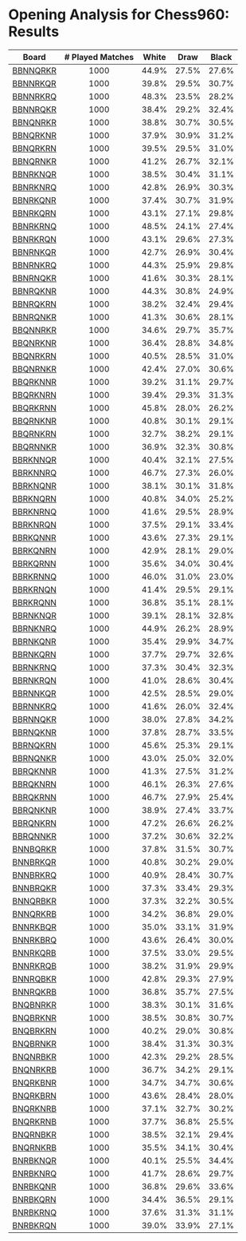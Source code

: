 # Opening Analysis for Chess960: Results

| Board                            | # Played Matches        | White           | Draw           | Black           |
|----------------------------------|:-----------------------:|:---------------:|:--------------:|:---------------:|
| [BBNNQRKR](BoardAnalysis/bbnnqrkr.md) | 1000            | 44.9% | 27.5% | 27.6% |
| [BBNNRKQR](BoardAnalysis/bbnnrkqr.md) | 1000            | 39.8% | 29.5% | 30.7% |
| [BBNNRKRQ](BoardAnalysis/bbnnrkrq.md) | 1000            | 48.3% | 23.5% | 28.2% |
| [BBNNRQKR](BoardAnalysis/bbnnrqkr.md) | 1000            | 38.4% | 29.2% | 32.4% |
| [BBNQNRKR](BoardAnalysis/bbnqnrkr.md) | 1000            | 38.8% | 30.7% | 30.5% |
| [BBNQRKNR](BoardAnalysis/bbnqrknr.md) | 1000            | 37.9% | 30.9% | 31.2% |
| [BBNQRKRN](BoardAnalysis/bbnqrkrn.md) | 1000            | 39.5% | 29.5% | 31.0% |
| [BBNQRNKR](BoardAnalysis/bbnqrnkr.md) | 1000            | 41.2% | 26.7% | 32.1% |
| [BBNRKNQR](BoardAnalysis/bbnrknqr.md) | 1000            | 38.5% | 30.4% | 31.1% |
| [BBNRKNRQ](BoardAnalysis/bbnrknrq.md) | 1000            | 42.8% | 26.9% | 30.3% |
| [BBNRKQNR](BoardAnalysis/bbnrkqnr.md) | 1000            | 37.4% | 30.7% | 31.9% |
| [BBNRKQRN](BoardAnalysis/bbnrkqrn.md) | 1000            | 43.1% | 27.1% | 29.8% |
| [BBNRKRNQ](BoardAnalysis/bbnrkrnq.md) | 1000            | 48.5% | 24.1% | 27.4% |
| [BBNRKRQN](BoardAnalysis/bbnrkrqn.md) | 1000            | 43.1% | 29.6% | 27.3% |
| [BBNRNKQR](BoardAnalysis/bbnrnkqr.md) | 1000            | 42.7% | 26.9% | 30.4% |
| [BBNRNKRQ](BoardAnalysis/bbnrnkrq.md) | 1000            | 44.3% | 25.9% | 29.8% |
| [BBNRNQKR](BoardAnalysis/bbnrnqkr.md) | 1000            | 41.6% | 30.3% | 28.1% |
| [BBNRQKNR](BoardAnalysis/bbnrqknr.md) | 1000            | 44.3% | 30.8% | 24.9% |
| [BBNRQKRN](BoardAnalysis/bbnrqkrn.md) | 1000            | 38.2% | 32.4% | 29.4% |
| [BBNRQNKR](BoardAnalysis/bbnrqnkr.md) | 1000            | 41.3% | 30.6% | 28.1% |
| [BBQNNRKR](BoardAnalysis/bbqnnrkr.md) | 1000            | 34.6% | 29.7% | 35.7% |
| [BBQNRKNR](BoardAnalysis/bbqnrknr.md) | 1000            | 36.4% | 28.8% | 34.8% |
| [BBQNRKRN](BoardAnalysis/bbqnrkrn.md) | 1000            | 40.5% | 28.5% | 31.0% |
| [BBQNRNKR](BoardAnalysis/bbqnrnkr.md) | 1000            | 42.4% | 27.0% | 30.6% |
| [BBQRKNNR](BoardAnalysis/bbqrknnr.md) | 1000            | 39.2% | 31.1% | 29.7% |
| [BBQRKNRN](BoardAnalysis/bbqrknrn.md) | 1000            | 39.4% | 29.3% | 31.3% |
| [BBQRKRNN](BoardAnalysis/bbqrkrnn.md) | 1000            | 45.8% | 28.0% | 26.2% |
| [BBQRNKNR](BoardAnalysis/bbqrnknr.md) | 1000            | 40.8% | 30.1% | 29.1% |
| [BBQRNKRN](BoardAnalysis/bbqrnkrn.md) | 1000            | 32.7% | 38.2% | 29.1% |
| [BBQRNNKR](BoardAnalysis/bbqrnnkr.md) | 1000            | 36.9% | 32.3% | 30.8% |
| [BBRKNNQR](BoardAnalysis/bbrknnqr.md) | 1000            | 40.4% | 32.1% | 27.5% |
| [BBRKNNRQ](BoardAnalysis/bbrknnrq.md) | 1000            | 46.7% | 27.3% | 26.0% |
| [BBRKNQNR](BoardAnalysis/bbrknqnr.md) | 1000            | 38.1% | 30.1% | 31.8% |
| [BBRKNQRN](BoardAnalysis/bbrknqrn.md) | 1000            | 40.8% | 34.0% | 25.2% |
| [BBRKNRNQ](BoardAnalysis/bbrknrnq.md) | 1000            | 41.6% | 29.5% | 28.9% |
| [BBRKNRQN](BoardAnalysis/bbrknrqn.md) | 1000            | 37.5% | 29.1% | 33.4% |
| [BBRKQNNR](BoardAnalysis/bbrkqnnr.md) | 1000            | 43.6% | 27.3% | 29.1% |
| [BBRKQNRN](BoardAnalysis/bbrkqnrn.md) | 1000            | 42.9% | 28.1% | 29.0% |
| [BBRKQRNN](BoardAnalysis/bbrkqrnn.md) | 1000            | 35.6% | 34.0% | 30.4% |
| [BBRKRNNQ](BoardAnalysis/bbrkrnnq.md) | 1000            | 46.0% | 31.0% | 23.0% |
| [BBRKRNQN](BoardAnalysis/bbrkrnqn.md) | 1000            | 41.4% | 29.5% | 29.1% |
| [BBRKRQNN](BoardAnalysis/bbrkrqnn.md) | 1000            | 36.8% | 35.1% | 28.1% |
| [BBRNKNQR](BoardAnalysis/bbrnknqr.md) | 1000            | 39.1% | 28.1% | 32.8% |
| [BBRNKNRQ](BoardAnalysis/bbrnknrq.md) | 1000            | 44.9% | 26.2% | 28.9% |
| [BBRNKQNR](BoardAnalysis/bbrnkqnr.md) | 1000            | 35.4% | 29.9% | 34.7% |
| [BBRNKQRN](BoardAnalysis/bbrnkqrn.md) | 1000            | 37.7% | 29.7% | 32.6% |
| [BBRNKRNQ](BoardAnalysis/bbrnkrnq.md) | 1000            | 37.3% | 30.4% | 32.3% |
| [BBRNKRQN](BoardAnalysis/bbrnkrqn.md) | 1000            | 41.0% | 28.6% | 30.4% |
| [BBRNNKQR](BoardAnalysis/bbrnnkqr.md) | 1000            | 42.5% | 28.5% | 29.0% |
| [BBRNNKRQ](BoardAnalysis/bbrnnkrq.md) | 1000            | 41.6% | 26.0% | 32.4% |
| [BBRNNQKR](BoardAnalysis/bbrnnqkr.md) | 1000            | 38.0% | 27.8% | 34.2% |
| [BBRNQKNR](BoardAnalysis/bbrnqknr.md) | 1000            | 37.8% | 28.7% | 33.5% |
| [BBRNQKRN](BoardAnalysis/bbrnqkrn.md) | 1000            | 45.6% | 25.3% | 29.1% |
| [BBRNQNKR](BoardAnalysis/bbrnqnkr.md) | 1000            | 43.0% | 25.0% | 32.0% |
| [BBRQKNNR](BoardAnalysis/bbrqknnr.md) | 1000            | 41.3% | 27.5% | 31.2% |
| [BBRQKNRN](BoardAnalysis/bbrqknrn.md) | 1000            | 46.1% | 26.3% | 27.6% |
| [BBRQKRNN](BoardAnalysis/bbrqkrnn.md) | 1000            | 46.7% | 27.9% | 25.4% |
| [BBRQNKNR](BoardAnalysis/bbrqnknr.md) | 1000            | 38.9% | 27.4% | 33.7% |
| [BBRQNKRN](BoardAnalysis/bbrqnkrn.md) | 1000            | 47.2% | 26.6% | 26.2% |
| [BBRQNNKR](BoardAnalysis/bbrqnnkr.md) | 1000            | 37.2% | 30.6% | 32.2% |
| [BNNBQRKR](BoardAnalysis/bnnbqrkr.md) | 1000            | 37.8% | 31.5% | 30.7% |
| [BNNBRKQR](BoardAnalysis/bnnbrkqr.md) | 1000            | 40.8% | 30.2% | 29.0% |
| [BNNBRKRQ](BoardAnalysis/bnnbrkrq.md) | 1000            | 40.9% | 28.4% | 30.7% |
| [BNNBRQKR](BoardAnalysis/bnnbrqkr.md) | 1000            | 37.3% | 33.4% | 29.3% |
| [BNNQRBKR](BoardAnalysis/bnnqrbkr.md) | 1000            | 37.3% | 32.2% | 30.5% |
| [BNNQRKRB](BoardAnalysis/bnnqrkrb.md) | 1000            | 34.2% | 36.8% | 29.0% |
| [BNNRKBQR](BoardAnalysis/bnnrkbqr.md) | 1000            | 35.0% | 33.1% | 31.9% |
| [BNNRKBRQ](BoardAnalysis/bnnrkbrq.md) | 1000            | 43.6% | 26.4% | 30.0% |
| [BNNRKQRB](BoardAnalysis/bnnrkqrb.md) | 1000            | 37.5% | 33.0% | 29.5% |
| [BNNRKRQB](BoardAnalysis/bnnrkrqb.md) | 1000            | 38.2% | 31.9% | 29.9% |
| [BNNRQBKR](BoardAnalysis/bnnrqbkr.md) | 1000            | 42.8% | 29.3% | 27.9% |
| [BNNRQKRB](BoardAnalysis/bnnrqkrb.md) | 1000            | 36.8% | 35.7% | 27.5% |
| [BNQBNRKR](BoardAnalysis/bnqbnrkr.md) | 1000            | 38.3% | 30.1% | 31.6% |
| [BNQBRKNR](BoardAnalysis/bnqbrknr.md) | 1000            | 38.5% | 30.8% | 30.7% |
| [BNQBRKRN](BoardAnalysis/bnqbrkrn.md) | 1000            | 40.2% | 29.0% | 30.8% |
| [BNQBRNKR](BoardAnalysis/bnqbrnkr.md) | 1000            | 38.4% | 31.3% | 30.3% |
| [BNQNRBKR](BoardAnalysis/bnqnrbkr.md) | 1000            | 42.3% | 29.2% | 28.5% |
| [BNQNRKRB](BoardAnalysis/bnqnrkrb.md) | 1000            | 36.7% | 34.2% | 29.1% |
| [BNQRKBNR](BoardAnalysis/bnqrkbnr.md) | 1000            | 34.7% | 34.7% | 30.6% |
| [BNQRKBRN](BoardAnalysis/bnqrkbrn.md) | 1000            | 43.6% | 28.4% | 28.0% |
| [BNQRKNRB](BoardAnalysis/bnqrknrb.md) | 1000            | 37.1% | 32.7% | 30.2% |
| [BNQRKRNB](BoardAnalysis/bnqrkrnb.md) | 1000            | 37.7% | 36.8% | 25.5% |
| [BNQRNBKR](BoardAnalysis/bnqrnbkr.md) | 1000            | 38.5% | 32.1% | 29.4% |
| [BNQRNKRB](BoardAnalysis/bnqrnkrb.md) | 1000            | 35.5% | 34.1% | 30.4% |
| [BNRBKNQR](BoardAnalysis/bnrbknqr.md) | 1000            | 40.1% | 25.5% | 34.4% |
| [BNRBKNRQ](BoardAnalysis/bnrbknrq.md) | 1000            | 41.7% | 28.6% | 29.7% |
| [BNRBKQNR](BoardAnalysis/bnrbkqnr.md) | 1000            | 36.8% | 29.6% | 33.6% |
| [BNRBKQRN](BoardAnalysis/bnrbkqrn.md) | 1000            | 34.4% | 36.5% | 29.1% |
| [BNRBKRNQ](BoardAnalysis/bnrbkrnq.md) | 1000            | 37.6% | 31.3% | 31.1% |
| [BNRBKRQN](BoardAnalysis/bnrbkrqn.md) | 1000            | 39.0% | 33.9% | 27.1% |
